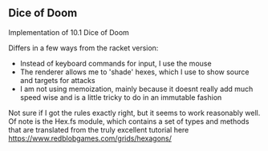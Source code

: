 ## Dice of Doom

Implementation of 10.1 Dice of Doom

Differs in a few ways from the racket version:
- Instead of keyboard commands for input, I use the mouse
- The renderer allows me to 'shade' hexes, which I use to show source and targets for attacks
- I am not using memoization, mainly because it doesnt really add much speed wise and is a little tricky to do in an immutable fashion

Not sure if I got the rules exactly right, but it seems to work reasonably well. Of note is the Hex.fs module, which contains a set of types and methods that are translated from the truly excellent tutorial here https://www.redblobgames.com/grids/hexagons/